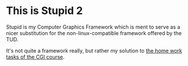 This is Stupid 2
================

Stupid is my Computer Graphics Framework which is ment to serve as a nicer
substitution for the non-linux-compatible framework offered by the TUD.

It's not quite a framework really, but rather my solution to [the home work tasks
of the CGI course](http://www.inf.tu-dresden.de/index.php?node_id=2840&ln=de).
